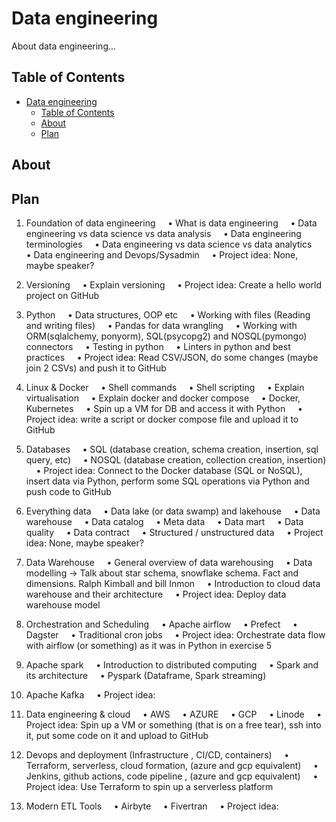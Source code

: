 # Data engineering
About data engineering...

## Table of Contents 
- [Data engineering](#data-engineering)
  - [Table of Contents](#table-of-contents)
  - [About](#about)
  - [Plan](#plan)

## About

## Plan
1. Foundation of data engineering
    • What is data engineering
    • Data engineering vs data science vs data analysis
    • Data engineering terminologies
    • Data engineering vs data science vs data analytics
    • Data engineering and Devops/Sysadmin
    • Project idea: None, maybe speaker?

2. Versioning
    • Explain versioning
    • Project idea: Create a hello world project on GitHub

3. Python
    • Data structures, OOP etc
    • Working with files (Reading and writing files)
    • Pandas for data wrangling
    • Working with ORM(sqlalchemy, ponyorm), SQL(psycopg2) and NOSQL(pymongo) connectors
    • Testing in python
    • Linters in python and best practices
    • Project idea: Read CSV/JSON, do some changes (maybe join 2 CSVs) and push it to GitHub

4. Linux & Docker
    • Shell commands
    • Shell scripting
    • Explain virtualisation
    • Explain docker and docker compose
    • Docker, Kubernetes
    • Spin up a VM for DB and access it with Python
    • Project idea: write a script or docker compose file and upload it to GitHub

5.  Databases
    • SQL (database creation, schema creation, insertion, sql query, etc)
    • NOSQL (database creation, collection creation, insertion)
    • Project idea: Connect to the Docker database (SQL or NoSQL), insert data via Python, perform some SQL operations via Python and push code to GitHub

6. Everything data
    • Data lake (or data swamp) and lakehouse
    • Data warehouse
    • Data catalog
    • Meta data
    • Data mart
    • Data quality
    • Data contract
    • Structured / unstructured data
    • Project idea: None, maybe speaker?

7. Data Warehouse
    • General overview of data warehousing
    • Data modelling -> Talk about star schema, snowflake schema. Fact and dimensions. Ralph Kimball and bill Inmon
    • Introduction to cloud data warehouse and their architecture
    • Project idea: Deploy data warehouse model

8. Orchestration and Scheduling
    • Apache airflow
    • Prefect
    • Dagster
    • Traditional cron jobs
    • Project idea: Orchestrate data flow with airflow (or something) as it was in Python in exercise 5

9. Apache spark
    • Introduction to distributed computing
    • Spark and its architecture
    • Pyspark (Dataframe, Spark streaming)

10. Apache Kafka
    • Project idea:

11. Data engineering & cloud
    • AWS
    • AZURE
    • GCP
    • Linode
    • Project idea: Spin up a VM or something (that is on a free tear), ssh into it, put some code on it and upload to GitHub

12. Devops and deployment (Infrastructure , CI/CD, containers)
    • Terraform, serverless, cloud formation, (azure and gcp equivalent)
    • Jenkins, github actions, code pipeline , (azure and gcp equivalent)
    • Project idea: Use Terraform to spin up a serverless platform

13. Modern ETL Tools
    • Airbyte
    • Fivertran
    • Project idea: